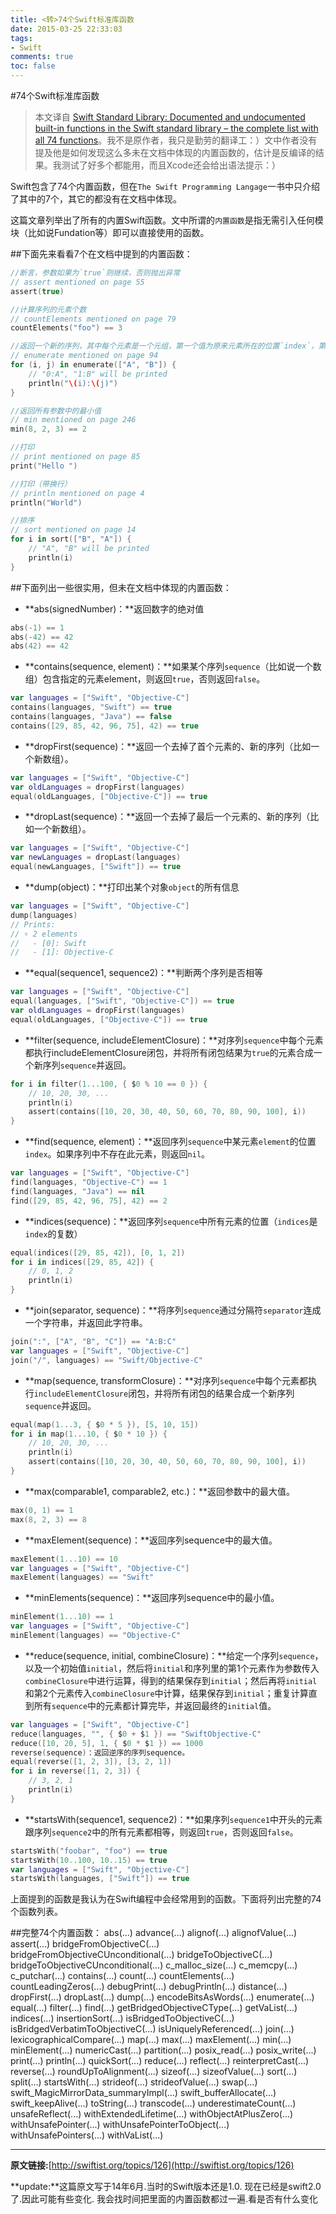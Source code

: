 ```yaml
---
title: <转>74个Swift标准库函数
date: 2015-03-25 22:33:03
tags:
- Swift
comments: true
toc: false
---
```


#74个Swift标准库函数

> 本文译自 [Swift Standard Library: Documented and undocumented built-in functions in the Swift standard library – the complete list with all 74 functions](http://practicalswift.com/2014/06/14/the-swift-standard-library-list-of-built-in-functions/)。我不是原作者，我只是勤劳的翻译工：）文中作者没有提及他是如何发现这么多未在文档中体现的内置函数的，估计是反编译的结果。我测试了好多个都能用，而且Xcode还会给出语法提示：）


Swift包含了74个内置函数，但在`The Swift Programming Langage`一书中只介绍了其中的7个，其它的都没有在文档中体现。

这篇文章列举出了所有的内置Swift函数。文中所谓的`内置函数`是指无需引入任何模块（比如说Fundation等）即可以直接使用的函数。

<!--more-->
##下面先来看看7个在文档中提到的内置函数：

```swift
//断言，参数如果为`true`则继续，否则抛出异常
// assert mentioned on page 55
assert(true)

//计算序列的元素个数
// countElements mentioned on page 79
countElements("foo") == 3

//返回一个新的序列，其中每个元素是一个元组，第一个值为原来元素所在的位置`index`，第二个为原来序列中的元素
// enumerate mentioned on page 94
for (i, j) in enumerate(["A", "B"]) {
    // "0:A", "1:B" will be printed
    println("\(i):\(j)")
}

//返回所有参数中的最小值
// min mentioned on page 246
min(8, 2, 3) == 2

//打印
// print mentioned on page 85
print("Hello ")

//打印（带换行）
// println mentioned on page 4
println("World")

//排序
// sort mentioned on page 14
for i in sort(["B", "A"]) {
    // "A", "B" will be printed
    println(i)
}
```

##下面列出一些很实用，但未在文档中体现的内置函数：

* **abs(signedNumber)：**返回数字的绝对值

```swift
abs(-1) == 1
abs(-42) == 42
abs(42) == 42
```

* **contains(sequence, element)：**如果某个序列`sequence`（比如说一个数组）包含指定的元素element，则返回`true`，否则返回`false`。

```swift
var languages = ["Swift", "Objective-C"]
contains(languages, "Swift") == true
contains(languages, "Java") == false
contains([29, 85, 42, 96, 75], 42) == true
```

* **dropFirst(sequence)：**返回一个去掉了首个元素的、新的序列（比如一个新数组）。

```swift
var languages = ["Swift", "Objective-C"]
var oldLanguages = dropFirst(languages)
equal(oldLanguages, ["Objective-C"]) == true
```

* **dropLast(sequence)：**返回一个去掉了最后一个元素的、新的序列（比如一个新数组）。

```swift
var languages = ["Swift", "Objective-C"]
var newLanguages = dropLast(languages)
equal(newLanguages, ["Swift"]) == true
```

* **dump(object)：**打印出某个对象`object`的所有信息

```swift
var languages = ["Swift", "Objective-C"]
dump(languages)
// Prints:
// ▿ 2 elements
//   - [0]: Swift
//   - [1]: Objective-C
```

* **equal(sequence1, sequence2)：**判断两个序列是否相等

```swift
var languages = ["Swift", "Objective-C"]
equal(languages, ["Swift", "Objective-C"]) == true
var oldLanguages = dropFirst(languages)
equal(oldLanguages, ["Objective-C"]) == true
```

* **filter(sequence, includeElementClosure)：**对序列`sequence`中每个元素都执行includeElementClosure闭包，并将所有闭包结果为`true`的元素合成一个新序列`sequence`并返回。

```swift
for i in filter(1...100, { $0 % 10 == 0 }) {
    // 10, 20, 30, ...
    println(i)
    assert(contains([10, 20, 30, 40, 50, 60, 70, 80, 90, 100], i))
}
```

* **find(sequence, element)：**返回序列`sequence`中某元素`element`的位置`index`。如果序列中不存在此元素，则返回`nil`。

```swift
var languages = ["Swift", "Objective-C"]
find(languages, "Objective-C") == 1
find(languages, "Java") == nil
find([29, 85, 42, 96, 75], 42) == 2
```

* **indices(sequence)：**返回序列`sequence`中所有元素的位置（`indices`是`index`的复数）

```swift
equal(indices([29, 85, 42]), [0, 1, 2])
for i in indices([29, 85, 42]) {
    // 0, 1, 2
    println(i)
}
```

* **join(separator, sequence)：**将序列`sequence`通过分隔符`separator`连成一个字符串，并返回此字符串。

```swift
join(":", ["A", "B", "C"]) == "A:B:C"
var languages = ["Swift", "Objective-C"]
join("/", languages) == "Swift/Objective-C"
```

* **map(sequence, transformClosure)：**对序列`sequence`中每个元素都执行`includeElementClosure`闭包，并将所有闭包的结果合成一个新序列`sequence`并返回。

```swift
equal(map(1...3, { $0 * 5 }), [5, 10, 15])
for i in map(1...10, { $0 * 10 }) {
    // 10, 20, 30, ...
    println(i)
    assert(contains([10, 20, 30, 40, 50, 60, 70, 80, 90, 100], i))
}
```

* **max(comparable1, comparable2, etc.)：**返回参数中的最大值。

```swift
max(0, 1) == 1
max(8, 2, 3) == 8
```

* **maxElement(sequence)：**返回序列sequence中的最大值。

```swift
maxElement(1...10) == 10
var languages = ["Swift", "Objective-C"]
maxElement(languages) == "Swift"
```

* **minElements(sequence)：**返回序列sequence中的最小值。

```swift
minElement(1...10) == 1
var languages = ["Swift", "Objective-C"]
minElement(languages) == "Objective-C"
```

* **reduce(sequence, initial, combineClosure)：**给定一个序列`sequence`，以及一个初始值`initial`，然后将`initial`和序列里的第1个元素作为参数传入`combineClosure`中进行运算，得到的结果保存到`initial`；然后再将`initial`和第2个元素传入`combineClosure`中计算，结果保存到`initial`；重复计算直到所有`sequence`中的元素都计算完毕，并返回最终的`initial`值。

```swift
var languages = ["Swift", "Objective-C"]
reduce(languages, "", { $0 + $1 }) == "SwiftObjective-C"
reduce([10, 20, 5], 1, { $0 * $1 }) == 1000
reverse(sequence)：返回逆序的序列sequence。
equal(reverse([1, 2, 3]), [3, 2, 1])
for i in reverse([1, 2, 3]) {
    // 3, 2, 1
    println(i)
}
```

* **startsWith(sequence1, sequence2)：**如果序列`sequence1`中开头的元素跟序列`sequence2`中的所有元素都相等，则返回`true`，否则返回`false`。

```swift
startsWith("foobar", "foo") == true
startsWith(10..100, 10..15) == true
var languages = ["Swift", "Objective-C"]
startsWith(languages, ["Swift"]) == true
```

上面提到的函数是我认为在Swift编程中会经常用到的函数。下面将列出完整的74个函数列表。

##完整74个内置函数：
abs(...)
advance(...)
alignof(...)
alignofValue(...)
assert(...)
bridgeFromObjectiveC(...)
bridgeFromObjectiveCUnconditional(...)
bridgeToObjectiveC(...)
bridgeToObjectiveCUnconditional(...)
c_malloc_size(...)
c_memcpy(...)
c_putchar(...)
contains(...)
count(...)
countElements(...)
countLeadingZeros(...)
debugPrint(...)
debugPrintln(...)
distance(...)
dropFirst(...)
dropLast(...)
dump(...)
encodeBitsAsWords(...)
enumerate(...)
equal(...)
filter(...)
find(...)
getBridgedObjectiveCType(...)
getVaList(...)
indices(...)
insertionSort(...)
isBridgedToObjectiveC(...)
isBridgedVerbatimToObjectiveC(...)
isUniquelyReferenced(...)
join(...)
lexicographicalCompare(...)
map(...)
max(...)
maxElement(...)
min(...)
minElement(...)
numericCast(...)
partition(...)
posix_read(...)
posix_write(...)
print(...)
println(...)
quickSort(...)
reduce(...)
reflect(...)
reinterpretCast(...)
reverse(...)
roundUpToAlignment(...)
sizeof(...)
sizeofValue(...)
sort(...)
split(...)
startsWith(...)
strideof(...)
strideofValue(...)
swap(...)
swift_MagicMirrorData_summaryImpl(...)
swift_bufferAllocate(...)
swift_keepAlive(...)
toString(...)
transcode(...)
underestimateCount(...)
unsafeReflect(...)
withExtendedLifetime(...)
withObjectAtPlusZero(...)
withUnsafePointer(...)
withUnsafePointerToObject(...)
withUnsafePointers(...)
withVaList(...)

___
**原文链接:**[http://swiftist.org/topics/126](http://swiftist.org/topics/126)

**update:**这篇原文写于14年6月.当时的Swift版本还是1.0. 现在已经是swift2.0了.因此可能有些变化.
我会找时间把里面的内置函数都过一遍.看是否有什么变化